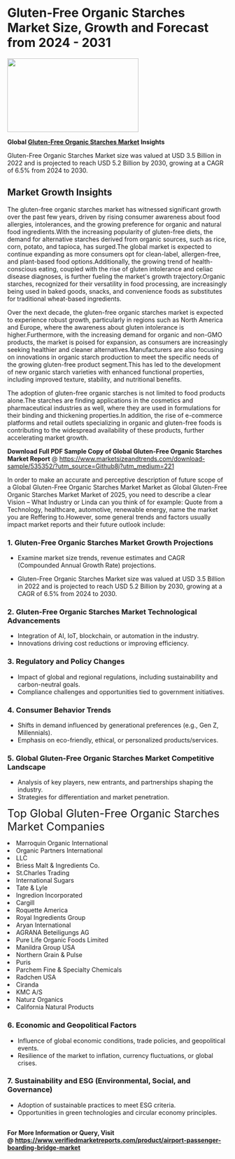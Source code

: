 <H1>Gluten-Free Organic Starches Market Size, Growth and Forecast from 2024 - 2031</H1><img class="aligncenter size-medium wp-image-584254" src="https://thirdeyenews.in/wp-content/uploads/2024/09/Global-Market-Research-300x168.jpeg" alt="" width="300" height="168" /><p><strong>Global&nbsp;<a href="https://www.marketsizeandtrends.com/download-sample/535352/?utm_source=Github8j?utm_medium=221">Gluten-Free Organic Starches Market</a> Insights</strong></p><p>Gluten-Free Organic Starches Market size was valued at USD 3.5 Billion in 2022 and is projected to reach USD 5.2 Billion by 2030, growing at a CAGR of 6.5% from 2024 to 2030.</p><p><h2>Market Growth Insights</h2> <p>The gluten-free organic starches market has witnessed significant growth over the past few years, driven by rising consumer awareness about food allergies, intolerances, and the growing preference for organic and natural food ingredients.With the increasing popularity of gluten-free diets, the demand for alternative starches derived from organic sources, such as rice, corn, potato, and tapioca, has surged.The global market is expected to continue expanding as more consumers opt for clean-label, allergen-free, and plant-based food options.Additionally, the growing trend of health-conscious eating, coupled with the rise of gluten intolerance and celiac disease diagnoses, is further fueling the market's growth trajectory.Organic starches, recognized for their versatility in food processing, are increasingly being used in baked goods, snacks, and convenience foods as substitutes for traditional wheat-based ingredients.</p> <p>Over the next decade, the gluten-free organic starches market is expected to experience robust growth, particularly in regions such as North America and Europe, where the awareness about gluten intolerance is higher.Furthermore, with the increasing demand for organic and non-GMO products, the market is poised for expansion, as consumers are increasingly seeking healthier and cleaner alternatives.Manufacturers are also focusing on innovations in organic starch production to meet the specific needs of the growing gluten-free product segment.This has led to the development of new organic starch varieties with enhanced functional properties, including improved texture, stability, and nutritional benefits.</p> <p>The adoption of gluten-free organic starches is not limited to food products alone.The starches are finding applications in the cosmetics and pharmaceutical industries as well, where they are used in formulations for their binding and thickening properties.In addition, the rise of e-commerce platforms and retail outlets specializing in organic and gluten-free foods is contributing to the widespread availability of these products, further accelerating market growth.</p> <p><span class=""><strong>Download Full PDF Sample Copy of Global Gluten-Free Organic Starches Market Report</strong> @ <a href="https://www.marketsizeandtrends.com/download-sample/535352/?utm_source=Github8j?utm_medium=221" target="_blank">https://www.marketsizeandtrends.com/download-sample/535352/?utm_source=Github8j?utm_medium=221</a></span></p><p>In order to make an accurate and perceptive description of future scope of a Global&nbsp;Gluten-Free Organic Starches Market Market as Global&nbsp;Gluten-Free Organic Starches Market Market of 2025, you need to describe a clear Vision &ndash; What Industry or Linda can you think of for example: Quote from a Technology, healthcare, automotive, renewable energy, name the market you are Reffering to.However, some general trends and factors usually impact market reports and their future outlook include:</p><h3>1.&nbsp;<strong>Gluten-Free Organic Starches Market Growth Projections</strong></h3><ul><li>Examine market size trends, revenue estimates and CAGR (Compounded Annual Growth Rate) projections.</li><li><p>Gluten-Free Organic Starches Market size was valued at USD 3.5 Billion in 2022 and is projected to reach USD 5.2 Billion by 2030, growing at a CAGR of 6.5% from 2024 to 2030.</p></li></ul><h3>2.&nbsp;<strong>Gluten-Free Organic Starches Market Technological Advancements</strong></h3><ul><li>Integration of AI, IoT, blockchain, or automation in the industry.</li><li>Innovations driving cost reductions or improving efficiency.</li></ul><h3>3.&nbsp;<strong>Regulatory and Policy Changes</strong></h3><ul><li>Impact of global and regional regulations, including sustainability and carbon-neutral goals.</li><li>Compliance challenges and opportunities tied to government initiatives.</li></ul><h3>4.&nbsp;<strong>Consumer Behavior Trends</strong></h3><ul><li>Shifts in demand influenced by generational preferences (e.g., Gen Z, Millennials).</li><li>Emphasis on eco-friendly, ethical, or personalized products/services.</li></ul><h3>5.&nbsp;<strong>Global Gluten-Free Organic Starches Market Competitive Landscape</strong></h3><ul><li>Analysis of key players, new entrants, and partnerships shaping the industry.</li><li>Strategies for differentiation and market penetration.</li></ul><p data-pm-slice="1 1 []"><span style="color: inherit; font-family: inherit; font-size: 25px;">Top Global Gluten-Free Organic Starches Market Companies</span></p><div class="" data-test-id=""><p><li>Marroquin Organic International</li><li> Organic Partners International</li><li> LLC</li><li> Briess Malt & Ingredients Co.</li><li> St.Charles Trading</li><li> International Sugars</li><li> Tate & Lyle</li><li> Ingredion Incorporated</li><li> Cargill</li><li> Roquette America</li><li> Royal Ingredients Group</li><li> Aryan International</li><li> AGRANA Beteiligungs AG</li><li> Pure Life Organic Foods Limited</li><li> Manildra Group USA</li><li> Northern Grain & Pulse</li><li> Puris</li><li> Parchem Fine & Specialty Chemicals</li><li> Radchen USA</li><li> Ciranda</li><li> KMC A/S</li><li> Naturz Organics</li><li> California Natural Products</li></p></div><h3>6.&nbsp;<strong>Economic and Geopolitical Factors</strong></h3><ul><li>Influence of global economic conditions, trade policies, and geopolitical events.</li><li>Resilience of the market to inflation, currency fluctuations, or global crises.</li></ul><h3>7.&nbsp;<strong>Sustainability and ESG (Environmental, Social, and Governance)</strong></h3><ul><li>Adoption of sustainable practices to meet ESG criteria.</li><li>Opportunities in green technologies and circular economy principles.</li></ul><h2><strong style="font-size: 14px;">For More Information or Query, Visit @&nbsp;</strong><a style="background-color: #ffffff; font-size: 14px;" href="https://www.marketsizeandtrends.com/report/gluten-free-organic-starches-market/" target="_blank">https://www.verifiedmarketreports.com/product/airport-passenger-boarding-bridge-market</a></h2>